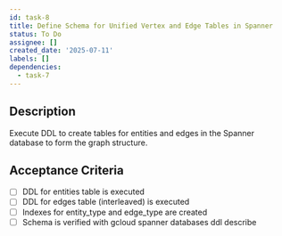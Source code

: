 ```yaml
---
id: task-8
title: Define Schema for Unified Vertex and Edge Tables in Spanner
status: To Do
assignee: []
created_date: '2025-07-11'
labels: []
dependencies:
  - task-7
---
```


## Description

Execute DDL to create tables for entities and edges in the Spanner database to form the graph structure.

## Acceptance Criteria

- [ ] DDL for entities table is executed
- [ ] DDL for edges table (interleaved) is executed
- [ ] Indexes for entity_type and edge_type are created
- [ ] Schema is verified with gcloud spanner databases ddl describe
